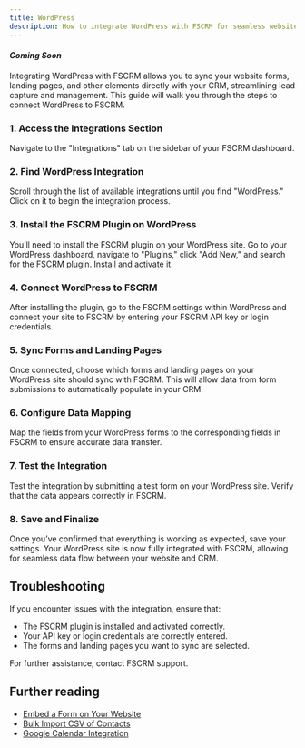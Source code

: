 ```yaml
---
title: WordPress
description: How to integrate WordPress with FSCRM for seamless website and CRM synchronization.
---
```

#### *Coming Soon*
Integrating WordPress with FSCRM allows you to sync your website forms, landing pages, and other elements directly with your CRM, streamlining lead capture and management. This guide will walk you through the steps to connect WordPress to FSCRM.

### 1. Access the Integrations Section

Navigate to the "Integrations" tab on the sidebar of your FSCRM dashboard.

### 2. Find WordPress Integration

Scroll through the list of available integrations until you find "WordPress." Click on it to begin the integration process.

### 3. Install the FSCRM Plugin on WordPress

You’ll need to install the FSCRM plugin on your WordPress site. Go to your WordPress dashboard, navigate to "Plugins," click "Add New," and search for the FSCRM plugin. Install and activate it.

### 4. Connect WordPress to FSCRM

After installing the plugin, go to the FSCRM settings within WordPress and connect your site to FSCRM by entering your FSCRM API key or login credentials.

### 5. Sync Forms and Landing Pages

Once connected, choose which forms and landing pages on your WordPress site should sync with FSCRM. This will allow data from form submissions to automatically populate in your CRM.

### 6. Configure Data Mapping

Map the fields from your WordPress forms to the corresponding fields in FSCRM to ensure accurate data transfer.

### 7. Test the Integration

Test the integration by submitting a test form on your WordPress site. Verify that the data appears correctly in FSCRM.

### 8. Save and Finalize

Once you’ve confirmed that everything is working as expected, save your settings. Your WordPress site is now fully integrated with FSCRM, allowing for seamless data flow between your website and CRM.

## Troubleshooting

If you encounter issues with the integration, ensure that:
- The FSCRM plugin is installed and activated correctly.
- Your API key or login credentials are correctly entered.
- The forms and landing pages you want to sync are selected.

For further assistance, contact FSCRM support.

## Further reading

- [Embed a Form on Your Website](/guides/embed-form)
- [Bulk Import CSV of Contacts](/guides/bulk-import-contacts)
- [Google Calendar Integration](/guides/google-calendar)